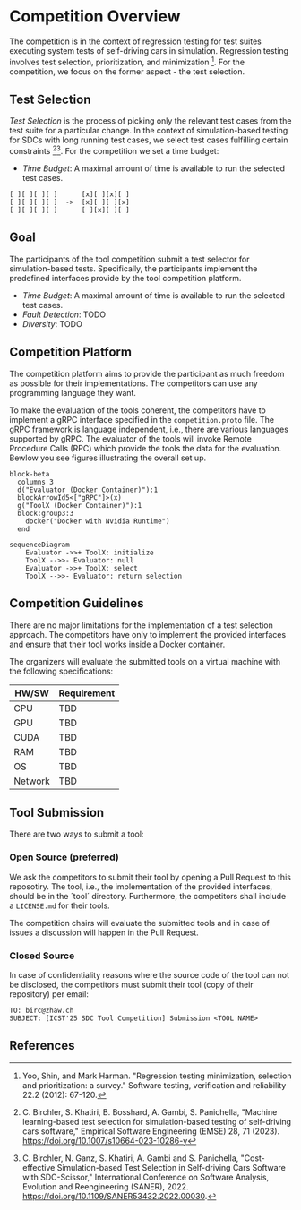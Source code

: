 # Competition Overview
The competition is in the context of regression testing for test suites executing system tests of self-driving cars in simulation.
Regression testing involves test selection, prioritization, and minimization [^3].
For the competition, we focus on the former aspect - the test selection.

## Test Selection
*Test Selection* is the process of picking only the relevant test cases from the test suite for a particular change.
In the context of simulation-based testing for SDCs with long running test cases, we select test cases fulfilling certain constraints [^1][^2].
For the competition we set a time budget:
- *Time Budget*: A maximal amount of time is available to run the selected test cases.

```{text}
[ ][ ][ ][ ]      [x][ ][x][ ]
[ ][ ][ ][ ]  ->  [x][ ][ ][x]
[ ][ ][ ][ ]      [ ][x][ ][ ]
```
## Goal
The participants of the tool competition submit a test selector for simulation-based tests.
Specifically, the participants implement the predefined interfaces provide by the tool competition platform.

- *Time Budget*: A maximal amount of time is available to run the selected test cases.
- *Fault Detection*: TODO
- *Diversity*: TODO

## Competition Platform
The competition platform aims to provide the participant as much freedom as possible for their implementations.
The competitors can use any programming language they want.

To make the evaluation of the tools coherent, the competitors have to implement a gRPC interface specified in the `competition.proto` file.
The gRPC framework is language independent, i.e., there are various languages supported by gRPC.
The evaluator of the tools will invoke Remote Procedure Calls (RPC) which provide the tools the data for the evaluation.
Bewlow you see figures illustrating the overall set up.

```mermaid
block-beta
  columns 3
  d("Evaluator (Docker Container)"):1
  blockArrowId5<["gRPC"]>(x)
  g("ToolX (Docker Container)"):1
  block:group3:3
    docker("Docker with Nvidia Runtime")
  end

```

```mermaid
sequenceDiagram
    Evaluator ->>+ ToolX: initialize
    ToolX -->>- Evaluator: null
    Evaluator ->>+ ToolX: select
    ToolX -->>- Evaluator: return selection
```

## Competition Guidelines
There are no major limitations for the implementation of a test selection approach.
The competitors have only to implement the provided interfaces and ensure that their tool works inside a Docker container.

The organizers will evaluate the submitted tools on a virtual machine with the following specifications:

| HW/SW   | Requirement |
|---------|-------------|
| CPU     | TBD         |
| GPU     | TBD         |
| CUDA    | TBD         |
| RAM     | TBD         |
| OS      | TBD         |
| Network | TBD         |


## Tool Submission
There are two ways to submit a tool:

### Open Source (preferred)
We ask the competitors to submit their tool by opening a Pull Request to this reposotiry.
The tool, i.e., the implementation of the provided interfaces, should be in the ´tool´ directory.
Furthermore, the competitors shall include a `LICENSE.md` for their tools.

The competition chairs will evaluate the submitted tools and in case of issues a discussion will happen in the Pull Request.

### Closed Source
In case of confidentiality reasons where the source code of the tool can not be disclosed, the competitors must submit their tool (copy of their repository) per email:

```text
TO: birc@zhaw.ch
SUBJECT: [ICST'25 SDC Tool Competition] Submission <TOOL NAME>
```


## References
[^1]: C. Birchler, S. Khatiri, B. Bosshard, A. Gambi, S. Panichella, "Machine learning-based test selection for simulation-based testing of self-driving cars software," Empirical Software Engineering (EMSE) 28, 71 (2023). https://doi.org/10.1007/s10664-023-10286-y
[^2]: C. Birchler, N. Ganz, S. Khatiri, A. Gambi and S. Panichella, "Cost-effective Simulation-based Test Selection in Self-driving Cars Software with SDC-Scissor," International Conference on Software Analysis, Evolution and Reengineering (SANER), 2022. https://doi.org/10.1109/SANER53432.2022.00030.
[^3]: Yoo, Shin, and Mark Harman. "Regression testing minimization, selection and prioritization: a survey." Software testing, verification and reliability 22.2 (2012): 67-120.
